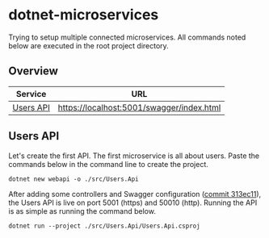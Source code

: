 # dotnet-microservices
Trying to setup multiple connected microservices. All commands noted below are executed in the root project directory.

## Overview
| Service | URL |
| ------- | --- |
| [Users API](#users-api) | [https://localhost:5001/swagger/index.html](https://localhost:5001/swagger/index.html) |

<a id="#users-api"></a>
## Users API
Let's create the first API. The first microservice is all about users. Paste the commands below in the command line to create the project.

```shell
dotnet new webapi -o ./src/Users.Api
```

After adding some controllers and Swagger configuration ([commit 313ec11](https://github.com/Thijs5/dotnet-microservices/commit/313ec11b3bf834e50ee32134ea2eca0b53421136)), the Users API is live on port 5001 (https) and 50010 (http). Running the API is as simple as running the command below.
```shell
dotnet run --project ./src/Users.Api/Users.Api.csproj
```